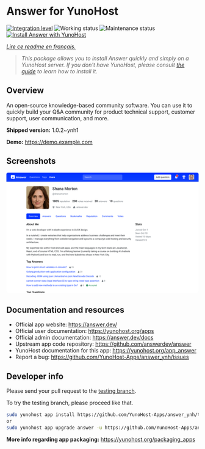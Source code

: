 <!--
N.B.: This README was automatically generated by https://github.com/YunoHost/apps/tree/master/tools/README-generator
It shall NOT be edited by hand.
-->

# Answer for YunoHost

[![Integration level](https://dash.yunohost.org/integration/answer.svg)](https://dash.yunohost.org/appci/app/answer) ![Working status](https://ci-apps.yunohost.org/ci/badges/answer.status.svg) ![Maintenance status](https://ci-apps.yunohost.org/ci/badges/answer.maintain.svg)  
[![Install Answer with YunoHost](https://install-app.yunohost.org/install-with-yunohost.svg)](https://install-app.yunohost.org/?app=answer)

*[Lire ce readme en français.](./README_fr.md)*

> *This package allows you to install Answer quickly and simply on a YunoHost server.
If you don't have YunoHost, please consult [the guide](https://yunohost.org/#/install) to learn how to install it.*

## Overview

An open-source knowledge-based community software. You can use it to quickly build your Q&A community for product technical support, customer support, user communication, and more.


**Shipped version:** 1.0.2~ynh1

**Demo:** https://demo.example.com

## Screenshots

![Screenshot of Answer](./doc/screenshots/screenshot.png)

## Documentation and resources

* Official app website: <https://answer.dev/>
* Official user documentation: <https://yunohost.org/apps>
* Official admin documentation: <https://answer.dev/docs>
* Upstream app code repository: <https://github.com/answerdev/answer>
* YunoHost documentation for this app: <https://yunohost.org/app_answer>
* Report a bug: <https://github.com/YunoHost-Apps/answer_ynh/issues>

## Developer info

Please send your pull request to the [testing branch](https://github.com/YunoHost-Apps/answer_ynh/tree/testing).

To try the testing branch, please proceed like that.

``` bash
sudo yunohost app install https://github.com/YunoHost-Apps/answer_ynh/tree/testing --debug
or
sudo yunohost app upgrade answer -u https://github.com/YunoHost-Apps/answer_ynh/tree/testing --debug
```

**More info regarding app packaging:** <https://yunohost.org/packaging_apps>
